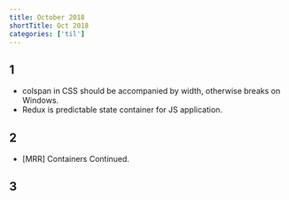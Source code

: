 ```yaml
---
title: October 2018
shortTitle: Oct 2018
categories: ['til']
---
```


## 1

- colspan in CSS should be accompanied by width, otherwise breaks on Windows.
- Redux is predictable state container for JS application.

## 2

- [MRR] Containers Continued.

## 3
